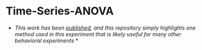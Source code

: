 # Time-Series-ANOVA
* *This work has been [published](https://www.mdpi.com/2075-4450/11/12/871/htm), and this repository simply highlights one method used in this experiment that is likely useful for many other behavioral experiments* *



